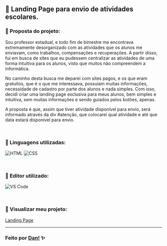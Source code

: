 ## 👾 Landing Page para envio de atividades escolares.  <br>

### 📌 Proposta do projeto:

Sou professor estadual, e todo fim de bimestre me encontrava extremamente desorganizado com as atividades que os alunos me enviavam, como trabalhos, compensações e recuperações. A partir disso, fui em busca de sites que eu pudessem centralizar as atividades de uma forma intuitiva para os alunos, visto que muitos não compreendem a informática. 

No caminho desta busca me deparei com sites pagos, e os que eram gratuitos, que é o que me interessava, possuiam muitas informações, necessidade de cadastro por parte dos alunos e nada simples. Com isso, decidi criar uma landing page exclusiva para meus alunos, bem simples e intuitiva, sem muitas informações e sendo guiados pelos botões, apenas. 

A proposta é que, assim que tiver atividade disponível para envio, será informado através da div #atenção, que colocarei qual atividade e até que data estará disponível para envio. 

<br>

### 📌 Linguagens utilizadas:

![HTML](https://img.shields.io/badge/-HTML5-E34F26?style=for-the-badge&logo=html5&logoColor=white) 
![CSS](https://img.shields.io/badge/-CSS3-1572B6?style=for-the-badge&logo=css3&logoColor=white)

<br>

### 📌 Editor utilizado:

![VS Code](https://img.shields.io/badge/Visual_Studio_Code-0078D4?style=for-the-badge&logo=visual%20studio%20code&logoColor=white)

<br>

### 📌 Visualizar meu projeto:

[Landing Page](https://danvasquesc.github.io/projeto-lancador-de-atividades/)

---

### Feito por [Dan!](https://github.com/danvasquesc) ✨
